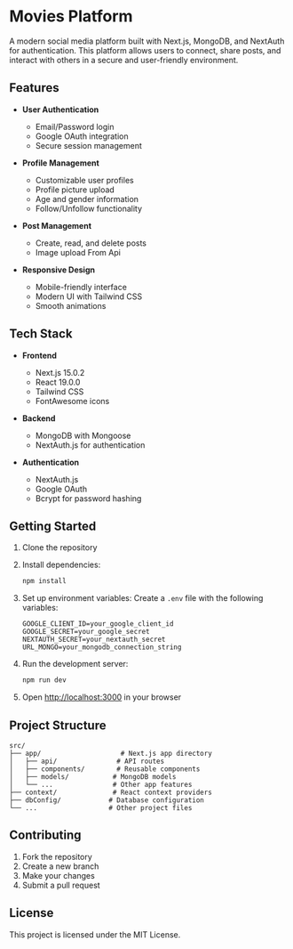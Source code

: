 # Movies Platform

A modern social media platform built with Next.js, MongoDB, and NextAuth for authentication. This platform allows users to connect, share posts, and interact with others in a secure and user-friendly environment.

## Features

- **User Authentication**
  - Email/Password login
  - Google OAuth integration
  - Secure session management

- **Profile Management**
  - Customizable user profiles
  - Profile picture upload
  - Age and gender information
  - Follow/Unfollow functionality

- **Post Management**
  - Create, read, and delete posts
  - Image upload From Api

- **Responsive Design**
  - Mobile-friendly interface
  - Modern UI with Tailwind CSS
  - Smooth animations

## Tech Stack

- **Frontend**
  - Next.js 15.0.2
  - React 19.0.0
  - Tailwind CSS
  - FontAwesome icons

- **Backend**
  - MongoDB with Mongoose
  - NextAuth.js for authentication

- **Authentication**
  - NextAuth.js
  - Google OAuth
  - Bcrypt for password hashing

## Getting Started

1. Clone the repository
2. Install dependencies:
   ```bash
   npm install
   ```

3. Set up environment variables:
   Create a `.env` file with the following variables:
   ```
   GOOGLE_CLIENT_ID=your_google_client_id
   GOOGLE_SECRET=your_google_secret
   NEXTAUTH_SECRET=your_nextauth_secret
   URL_MONGO=your_mongodb_connection_string
   ```

4. Run the development server:
   ```bash
   npm run dev
   ```

5. Open [http://localhost:3000](http://localhost:3000) in your browser

## Project Structure

```
src/
├── app/                    # Next.js app directory
│   ├── api/               # API routes
│   ├── components/        # Reusable components
│   ├── models/           # MongoDB models
│   └── ...               # Other app features
├── context/              # React context providers
├── dbConfig/            # Database configuration
└── ...                  # Other project files
```

## Contributing

1. Fork the repository
2. Create a new branch
3. Make your changes
4. Submit a pull request

## License

This project is licensed under the MIT License.

